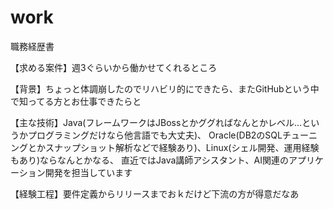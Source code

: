 # work
職務経歴書

【求める案件】週3ぐらいから働かせてくれるところ

【背景】ちょっと体調崩したのでリハビリ的にできたら、またGitHubという中で知ってる方とお仕事できたらと

【主な技術】Java(フレームワークはJBossとかググればなんとかレベル…というかプログラミングだけなら他言語でも大丈夫)、
  Oracle(DB2のSQLチューニングとかスナップショット解析などで経験あり)、Linux(シェル開発、運用経験もあり)ならなんとかなる、
  直近ではJava講師アシスタント、AI関連のアプリケーション開発を担当しています

【経験工程】要件定義からリリースまでおｋだけど下流の方が得意だなあ

